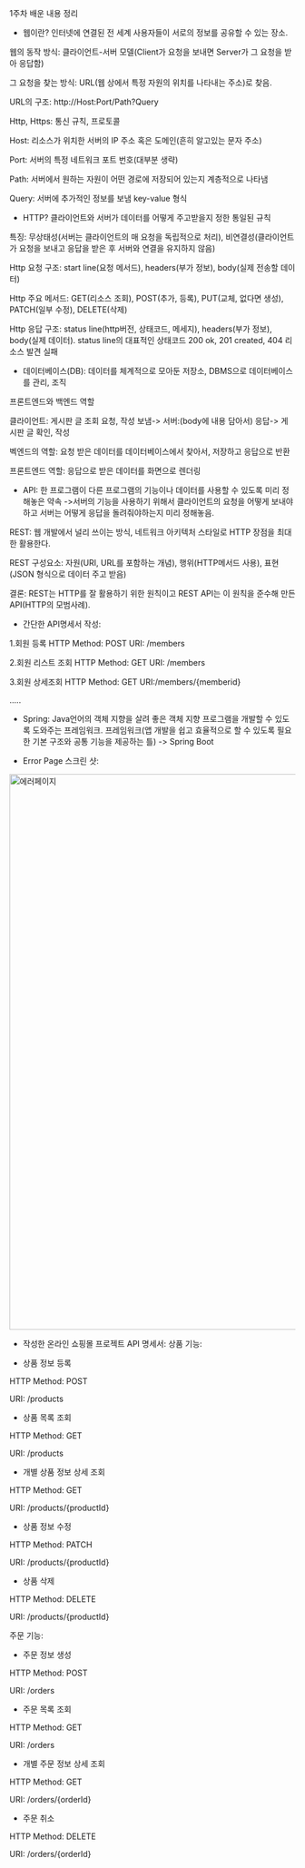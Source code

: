 1주차 배운 내용 정리

 - 웹이란? 인터넷에 연결된 전 세계 사용자들이 서로의 정보를 공유할 수 있는 장소.

웹의 동작 방식: 클라이언트-서버 모델(Client가 요청을 보내면 Server가 그 요청을 받아 응답함)

그 요청을 찾는 방식: URL(웹 상에서 특정 자원의 위치를 나타내는 주소)로 찾음.

URL의 구조: http://Host:Port/Path?Query

Http, Https: 통신 규칙, 프로토콜

Host: 리소스가 위치한 서버의 IP 주소 혹은 도메인(흔히 알고있는 문자 주소)

Port: 서버의 특정 네트워크 포트 번호(대부분 생략)

Path: 서버에서 원하는 자원이 어떤 경로에 저장되어 있는지 계층적으로 나타냄

Query: 서버에 추가적인 정보를 보냄 key-value 형식

 - HTTP? 클라이언트와 서버가 데이터를 어떻게 주고받을지 정한 통일된 규칙

특징: 무상태성(서버는 클라이언트의 매 요청을 독립적으로 처리), 비연결성(클라이언트가 요청을 보내고
응답을 받은 후 서버와 연결을 유지하지 않음)

Http 요청 구조: start line(요청 메서드), headers(부가 정보), body(실제 전송할 데이터)

Http 주요 메서드: GET(리소스 조회), POST(추가, 등록), PUT(교체, 없다면 생성), PATCH(일부 수정), DELETE(삭제)

Http 응답 구조: status line(http버전, 상태코드, 메세지), headers(부가 정보), body(실제 데이터).
status line의 대표적인 상태코드 200 ok, 201 created, 404 리소스 발견 실패

 - 데이터베이스(DB): 데이터를 체계적으로 모아둔 저장소, DBMS으로 데이터베이스를 관리, 조직

프론트엔드와 백엔드 역할

클라이언트: 게시판 글 조회 요청, 작성 보냄-> 서버:(body에 내용 담아서) 응답-> 게시판 글 확인, 작성

벡엔드의 역할: 요청 받은 데이터를 데이터베이스에서 찾아서, 저장하고 응답으로 반환

프론트엔드 역할: 응답으로 받은 데이터를 화면으로 렌더링

 - API: 한 프로그램이 다른 프로그램의 기능이나 데이터를 사용할 수 있도록 미리 정해놓은 약속
->서버의 기능을 사용하기 위해서 클라이언트의 요청을 어떻게 보내야하고 서버는 어떻게 응답을 돌려줘야하는지 미리 정해놓음.

REST: 웹 개발에서 널리 쓰이는 방식, 네트워크 아키텍처 스타일로 HTTP 장점을 최대한 활용한다.

REST 구성요소: 자원(URI, URL를 포함하는 개념), 행위(HTTP메서드 사용), 표현(JSON 형식으로 데이터 주고 받음)

결론: REST는 HTTP를 잘 활용하기 위한 원칙이고 REST API는 이 원칙을 준수해 만든 API(HTTP의 모범사례).

 - 간단한 API명세서 작성:

1.회원 등록
HTTP Method: POST
URI: /members

2.회원 리스트 조회
HTTP Method: GET
URI: /members

3.회원 상세조회
HTTP Method: GET
URI:/members/{memberid}

.....

 - Spring: Java언어의 객체 지향을 살려 좋은 객체 지향 프로그램을 개발할 수 있도록 도와주는 프레임워크. 프레임워크(앱 개발을 쉽고 효율적으로 할 수 있도록 필요한 기본 구조와 공통 기능을 제공하는 틀)
-> Spring Boot

 - Error Page 스크린 샷:
<img width="1920" height="979" alt="에러페이지" src="https://github.com/user-attachments/assets/fb56f9f8-c8ed-40bd-ac17-8df8af7d537d" />

 - 작성한 온라인 쇼핑몰 프로젝트 API 명세서:
상품 기능:

- 상품 정보 등록

HTTP Method: POST

URI: /products

 - 상품 목록 조회

HTTP Method: GET

URI: /products

 - 개별 상품 정보 상세 조회

HTTP Method: GET

URI: /products/{productId}

 - 상품 정보 수정

HTTP Method: PATCH

URI: /products/{productId}

 - 상품 삭제

HTTP Method: DELETE

URI: /products/{productId}

주문 기능:

 - 주문 정보 생성

HTTP Method: POST

URI: /orders

 - 주문 목록 조회

HTTP Method: GET

URI: /orders

 - 개별 주문 정보 상세 조회

HTTP Method: GET

URI: /orders/{orderId}

 - 주문 취소

HTTP Method: DELETE

URI: /orders/{orderId}

